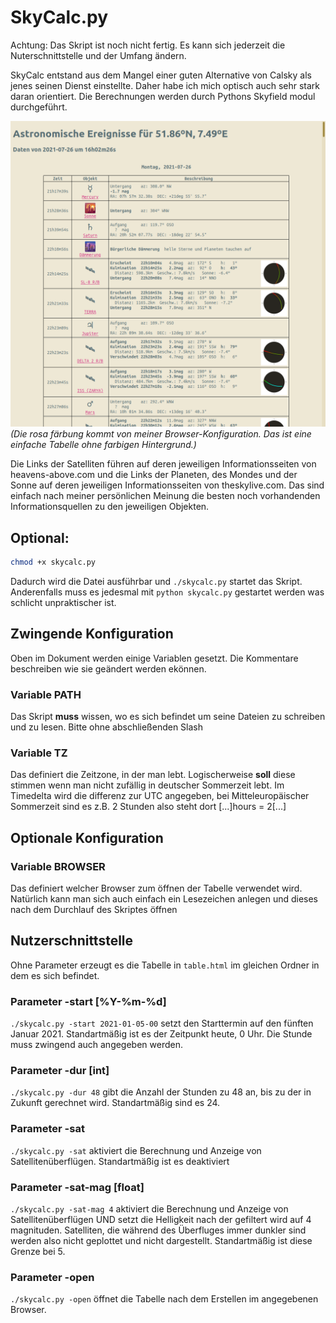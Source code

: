 # SkyCalc.py
Achtung: Das Skript ist noch nicht fertig. Es kann sich jederzeit die Nuterschnittstelle und der Umfang ändern.

SkyCalc entstand aus dem Mangel einer guten Alternative von Calsky als jenes seinen Dienst einstellte. Daher habe ich mich optisch auch sehr stark daran orientiert. Die Berechnungen werden durch Pythons Skyfield modul durchgeführt.

![Screenshot](screenshot.png)
*(Die rosa färbung kommt von meiner Browser-Konfiguration. Das ist eine einfache Tabelle ohne farbigen Hintergrund.)*

Die Links der Satelliten führen auf deren jeweiligen Informationsseiten von heavens-above.com und die Links der Planeten, des Mondes und der Sonne auf deren jeweiligen Informationsseiten von theskylive.com. Das sind einfach nach meiner persönlichen Meinung die besten noch vorhandenden Informationsquellen zu den jeweiligen Objekten.

## Optional:
```bash
chmod +x skycalc.py
```
Dadurch wird die Datei ausführbar und ```./skycalc.py``` startet das Skript. Anderenfalls muss es jedesmal mit ```python skycalc.py``` gestartet werden was schlicht unpraktischer ist.

## Zwingende Konfiguration
Oben im Dokument werden einige Variablen gesetzt. Die Kommentare beschreiben wie sie geändert werden ekönnen.

### Variable PATH
Das Skript **muss** wissen, wo es sich befindet um seine Dateien zu schreiben und zu lesen. Bitte ohne abschließenden Slash

### Variable TZ
Das definiert die Zeitzone, in der man lebt. Logischerweise **soll** diese stimmen wenn man nicht zufällig in deutscher Sommerzeit lebt. Im Timedelta wird die differenz zur UTC angegeben, bei Mitteleuropäischer Sommerzeit sind es z.B. 2 Stunden also steht dort [...]hours = 2[...]

## Optionale Konfiguration

### Variable BROWSER
Das definiert welcher Browser zum öffnen der Tabelle verwendet wird. Natürlich kann man sich auch einfach ein Lesezeichen anlegen und dieses nach dem Durchlauf des Skriptes öffnen

## Nutzerschnittstelle
Ohne Parameter erzeugt es die Tabelle in ```table.html``` im gleichen Ordner in dem es sich befindet.

### Parameter -start [%Y-%m-%d]
`./skycalc.py -start 2021-01-05-00` setzt den Starttermin auf den fünften Januar 2021. Standartmäßig ist es der Zeitpunkt heute, 0 Uhr. Die Stunde muss zwingend auch angegeben werden.

### Parameter -dur [int]
`./skycalc.py -dur 48` gibt die Anzahl der Stunden zu 48 an, bis zu der in Zukunft gerechnet wird. Standartmäßig sind es 24.

### Parameter -sat
`./skycalc.py -sat` aktiviert die Berechnung und Anzeige von Satellitenüberflügen. Standartmäßig ist es deaktiviert

### Parameter -sat-mag [float]
`./skycalc.py -sat-mag 4` aktiviert die Berechnung und Anzeige von Satellitenüberflügen UND setzt die Helligkeit nach der gefiltert wird auf 4 magnituden. Satelliten, die während des Überfluges immer dunkler sind werden also nicht geplottet und nicht dargestellt. Standartmäßig ist diese Grenze bei 5.

### Parameter -open
``./skycalc.py -open`` öffnet die Tabelle nach dem Erstellen im angegebenen Browser.

